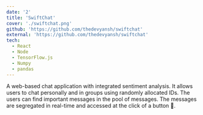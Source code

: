 ```yaml
---
date: '2'
title: 'SwiftChat'
cover: './swiftchat.png'
github: 'https://github.com/thedevyansh/swiftchat'
external: 'https://github.com/thedevyansh/swiftchat'
tech:
  - React
  - Node
  - TensorFlow.js
  - Numpy
  - pandas
---
```


A web-based chat application with integrated sentiment analysis. It allows users to chat personally and in groups using randomly allocated IDs. The users can find important messages in the pool of messages. The messages are segregated in real-time and accessed at the click of a button 💬.
